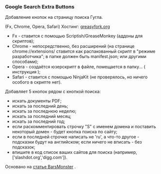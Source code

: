 ### Google Search Extra Buttons

Добавление кнопок на страницу поиска Гугла.

(Fx, Chrome, Opera, Safari)
Хостинг: [greasyfork.org](https://greasyfork.org/en/scripts/7543-google-search-extra-buttons)

* Fx - ставится с помощью Scriptish/GreaseMonkey (аддоны для скриптов);
* Chrome - непосредственно, без расширений (на странице chrome://extensions/ ставится как распакованный скрипт в "режиме разработчика"; в папке должен быть manifest.json; или другими способами);
* Opera - создаётся юзерскрипт в файле, помещается в папку... ( инструкция );
* Safari - ставится с помощью NinjaKit (не проверялось, но ничего особого в скрипте нет).

Добавляет 5 кнопок рядом с кнопкой поиска:

* искать документы PDF;
* искать за последний день;
* искать за последнюю неделю;
* искать за последний месяц;
* искать за последний год;
* если раскомментировать строчку "S" с именем домена и поставить некоторый домен - будет кнопка поиска по сайту;
* если в последней строчке написать не 'ru', а что-то другое - подсказки будут на английском; если ничего не вписать - без подсказок;
* впишите в код список ваших сайтов для поиска (например, ['slashdot.org','digg.com']). 

Основано на [статье BarsMonster](http://habrahabr.ru/post/179367/) .